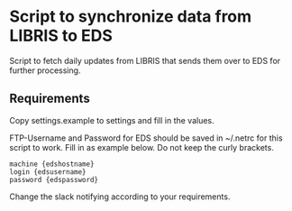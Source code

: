 # Script to synchronize data from LIBRIS to EDS

Script to fetch daily updates from LIBRIS that sends them over to EDS for further processing.

## Requirements

Copy settings.example to settings and fill in the values.

FTP-Username and Password for EDS should be saved in ~/.netrc for this script to work.
Fill in as example below. Do not keep the curly brackets.

```
machine {edshostname}
login {edsusername}
password {edspassword}
```

Change the slack notifying according to your requirements.
